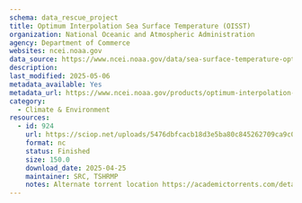 ```yaml
---
schema: data_rescue_project 
title: Optimum Interpolation Sea Surface Temperature (OISST)
organization: National Oceanic and Atmospheric Administration
agency: Department of Commerce
websites: ncei.noaa.gov
data_source: https://www.ncei.noaa.gov/data/sea-surface-temperature-optimum-interpolation/
description: 
last_modified: 2025-05-06
metadata_available: Yes
metadata_url: https://www.ncei.noaa.gov/products/optimum-interpolation-sst
category:
  - Climate & Environment 
resources:
  - id: 924
    url: https://sciop.net/uploads/5476dbfcacb18d3e5ba80c845262709ca9c06f0d
    format: nc
    status: Finished
    size: 150.0
    download_date: 2025-04-25
    maintainer: SRC, TSHRMP
    notes: Alternate torrent location https://academictorrents.com/details/5476dbfcacb18d3e5ba80c845262709ca9c06f0d
---
```


